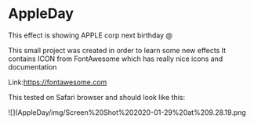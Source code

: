 # AppleDay
This effect is showing APPLE corp next birthday @

This small project was created in order to learn some new effects
It contains ICON from FontAwesome which has really nice icons and documentation

Link:https://fontawesome.com 

This tested on Safari browser and should look like this:

![](AppleDay/img/Screen%20Shot%202020-01-29%20at%209.28.19.png
